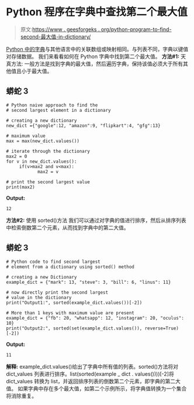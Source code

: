 # Python 程序在字典中查找第二个最大值

> 原文:[https://www . geesforgeks . org/python-program-to-find-second-最大值-in-dictionary/](https://www.geeksforgeeks.org/python-program-to-find-second-maximum-value-in-dictionary/)

[Python 中的字典](https://contribute.geeksforgeeks.org/geek/python-dictionaries/)与其他语言中的关联数组或映射相同。与列表不同，字典以键值对存储数据。
我们来看看如何在 Python 字典中找到第二个最大值。
**方法#1:** 天真方法:
一般方法是找到字典的最大值，然后遍历字典，保持该值必须大于所有其他值且小于最大值。

## 蟒蛇 3

```
# Python naive approach to find the
# second largest element in a dictionary

# creating a new dictionary
new_dict ={"google":12, "amazon":9, "flipkart":4, "gfg":13}

# maximum value
max = max(new_dict.values())

# iterate through the dictionary
max2 = 0
for v in new_dict.values():
     if(v>max2 and v<max):
            max2 = v

# print the second largest value
print(max2)
```

**Output:** 

```
12
```

**方法#2:** 使用 sorted()方法
我们可以通过对字典的值进行排序，然后从排序列表中检索倒数第二个元素，从而找到字典中的第二大值。

## 蟒蛇 3

```
# Python code to find second largest
# element from a dictionary using sorted() method

# creating a new Dictionary
example_dict = {"mark": 13, "steve": 3, "bill": 6, "linus": 11}

# now directly print the second largest
# value in the dictionary
print("Output1:", sorted(example_dict.values())[-2])

# More than 1 keys with maximum value are present
example_dict = {"fb": 20, "whatsapp": 12, "instagram": 20, "oculus": 10}
print("Output2:", sorted(set(example_dict.values()), reverse=True)[-2])
```

**Output:** 

```
11
```

**解释:** example_dict.values()给出了字典中所有值的列表。sorted()方法将对 dict_values 列表进行排序。list(sorted(example _ dict . values())))[-2]将 dict_values 转换为 list，并返回排序列表的倒数第二个元素，即字典的第二大值。
如果字典中存在多个最大值，如第二个示例所示，将字典值转换为一个集合将消除重复。